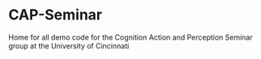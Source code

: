 # CAP-Seminar
Home for all demo code for the Cognition Action and Perception Seminar group at the University of Cincinnati
